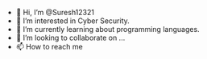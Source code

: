 - 👋 Hi, I’m @Suresh12321
- 👀 I’m interested in Cyber Security.
- 🌱 I’m currently learning about programming languages.
- 💞️ I’m looking to collaborate on ...
- 📫 How to reach me

<!---
Suresh12321/Suresh12321 is a ✨ special ✨ repository because its `README.md` (this file) appears on your GitHub profile.
You can click the Preview link to take a look at your changes.
--->
